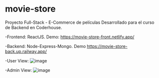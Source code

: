 # movie-store

Proyecto Full-Stack - E-Commerce de películas
Desarrollado para el curso de Backend en Coderhouse.



-Frontend: ReactJS. Demo: https://movie-store-front.netlify.app/



-Backend: Node-Express-Mongo. Demo https://movie-store-back.up.railway.app/



-User View:
![image](https://user-images.githubusercontent.com/93352214/209412327-fa5cfa54-2642-4bb9-8f87-f53dbfa11557.png)




-Admin View:
![image](https://user-images.githubusercontent.com/93352214/209412422-9af773f6-7f0c-49dc-8b50-45b1ded9943c.png)









